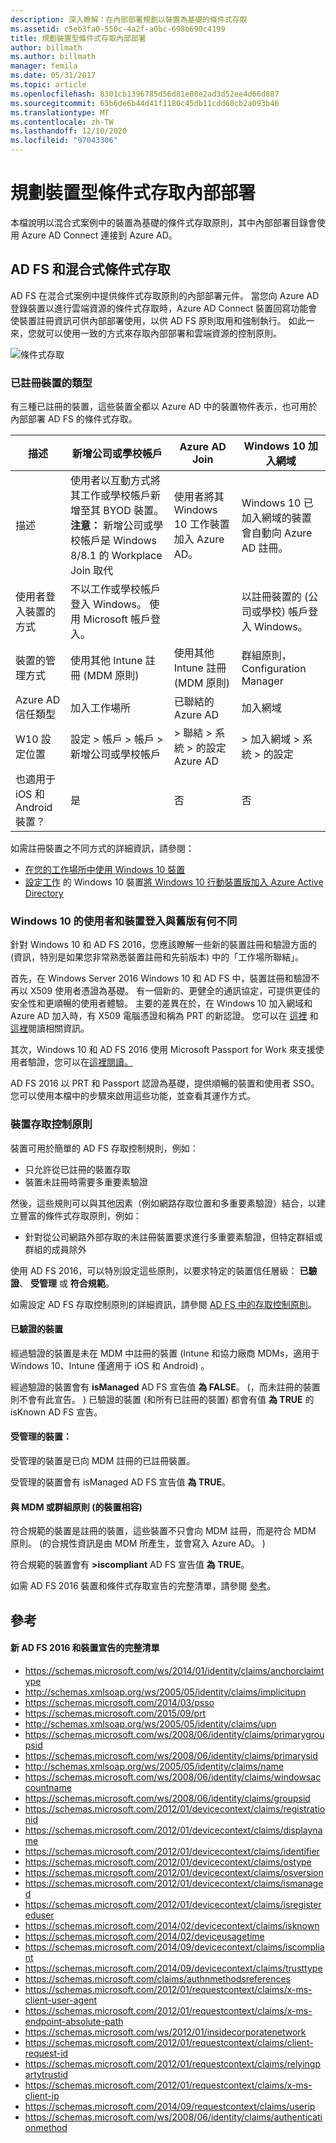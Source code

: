 ```yaml
---
description: 深入瞭解：在內部部署規劃以裝置為基礎的條件式存取
ms.assetid: c5eb3fa0-550c-4a2f-a0bc-698b690c4199
title: 規劃裝置型條件式存取內部部署
author: billmath
ms.author: billmath
manager: femila
ms.date: 05/31/2017
ms.topic: article
ms.openlocfilehash: 8301cb1396785d56d81e08e2ad3d52ee4d66d887
ms.sourcegitcommit: 65b6de6b44d41f1180c45db11cdd60cb2a093b46
ms.translationtype: MT
ms.contentlocale: zh-TW
ms.lasthandoff: 12/10/2020
ms.locfileid: "97043306"
---
```

# <a name="plan-device-based-conditional-access-on-premises"></a>規劃裝置型條件式存取內部部署


本檔說明以混合式案例中的裝置為基礎的條件式存取原則，其中內部部署目錄會使用 Azure AD Connect 連接到 Azure AD。

## <a name="ad-fs-and-hybrid-conditional-access"></a>AD FS 和混合式條件式存取

AD FS 在混合式案例中提供條件式存取原則的內部部署元件。  當您向 Azure AD 登錄裝置以進行雲端資源的條件式存取時，Azure AD Connect 裝置回寫功能會使裝置註冊資訊可供內部部署使用，以供 AD FS 原則取用和強制執行。  如此一來，您就可以使用一致的方式來存取內部部署和雲端資源的控制原則。

![條件式存取](media/Plan-Device-based-Conditional-Access-on-Premises/ADFS_ITPRO4.png)

### <a name="types-of-registered-devices"></a>已註冊裝置的類型
有三種已註冊的裝置，這些裝置全都以 Azure AD 中的裝置物件表示，也可用於內部部署 AD FS 的條件式存取。

| 描述 |新增公司或學校帳戶  |Azure AD Join  |Windows 10 加入網域 |
| --- | --- |--- | --- |
|描述    |  使用者以互動方式將其工作或學校帳戶新增至其 BYOD 裝置。  **注意：** 新增公司或學校帳戶是 Windows 8/8.1 的 Workplace Join 取代 | 使用者將其 Windows 10 工作裝置加入 Azure AD。|Windows 10 已加入網域的裝置會自動向 Azure AD 註冊。|
|使用者登入裝置的方式     |  不以工作或學校帳戶登入 Windows。  使用 Microsoft 帳戶登入。 |      | 以註冊裝置的 (公司或學校) 帳戶登入 Windows。 | 使用 AD 帳戶登入。|
|裝置的管理方式 | 使用其他 Intune 註冊 (MDM 原則)  | 使用其他 Intune 註冊 (MDM 原則)  | 群組原則，Configuration Manager |
|Azure AD 信任類型|加入工作場所|已聯結的 Azure AD|加入網域 |
|W10 設定位置 | 設定 > 帳戶 > 帳戶 > 新增公司或學校帳戶 | > 聯結 > 系統 > 的設定 Azure AD |   > 加入網域 > 系統 > 的設定 |
|也適用于 iOS 和 Android 裝置？ | 是 | 否 | 否 |

如需註冊裝置之不同方式的詳細資訊，請參閱：
* [在您的工作場所中使用 Windows 10 裝置](/azure/active-directory/devices/overview)
* [設定工作](https://jairocadena.com/2016/01/18/setting-up-windows-10-devices-for-work-domain-join-azure-ad-join-and-add-work-or-school-account/) 
 的 Windows 10 裝置[將 Windows 10 行動裝置版加入 Azure Active Directory](/windows/client-management/join-windows-10-mobile-to-azure-active-directory)

### <a name="how-windows-10-user-and-device-sign-on-is-different-from-previous-versions"></a>Windows 10 的使用者和裝置登入與舊版有何不同
針對 Windows 10 和 AD FS 2016，您應該瞭解一些新的裝置註冊和驗證方面的 (資訊，特別是如果您非常熟悉裝置註冊和先前版本) 中的「工作場所聯結」。

首先，在 Windows Server 2016 Windows 10 和 AD FS 中，裝置註冊和驗證不再以 X509 使用者憑證為基礎。  有一個新的、更健全的通訊協定，可提供更佳的安全性和更順暢的使用者體驗。  主要的差異在於，在 Windows 10 加入網域和 Azure AD 加入時，有 X509 電腦憑證和稱為 PRT 的新認證。  您可以在 [這裡](https://jairocadena.com/2016/01/18/how-domain-join-is-different-in-windows-10-with-azure-ad/) 和 [這裡](https://jairocadena.com/2016/02/01/azure-ad-join-what-happens-behind-the-scenes/)閱讀相關資訊。

其次，Windows 10 和 AD FS 2016 使用 Microsoft Passport for Work 來支援使用者驗證，您可以在[這裡](https://jairocadena.com/2016/03/09/azure-ad-and-microsoft-passport-for-work-in-windows-10/)[閱讀。](/windows/security/identity-protection/hello-for-business/hello-identity-verification)

AD FS 2016 以 PRT 和 Passport 認證為基礎，提供順暢的裝置和使用者 SSO。  您可以使用本檔中的步驟來啟用這些功能，並查看其運作方式。

### <a name="device-access-control-policies"></a>裝置存取控制原則
裝置可用於簡單的 AD FS 存取控制規則，例如：

- 只允許從已註冊的裝置存取
- 裝置未註冊時需要多重要素驗證

然後，這些規則可以與其他因素（例如網路存取位置和多重要素驗證）結合，以建立豐富的條件式存取原則，例如：


- 針對從公司網路外部存取的未註冊裝置要求進行多重要素驗證，但特定群組或群組的成員除外

使用 AD FS 2016，可以特別設定這些原則，以要求特定的裝置信任層級： **已驗證**、 **受管理** 或 **符合規範**。

如需設定 AD FS 存取控制原則的詳細資訊，請參閱 [AD FS 中的存取控制原則](../../ad-fs/operations/Access-Control-Policies-in-AD-FS.md)。

#### <a name="authenticated-devices"></a>已驗證的裝置
經過驗證的裝置是未在 MDM 中註冊的裝置 (Intune 和協力廠商 MDMs，適用于 Windows 10、Intune 僅適用于 iOS 和 Android) 。

經過驗證的裝置會有 **isManaged** AD FS 宣告值 **為 FALSE**。  (，而未註冊的裝置則不會有此宣告。 ) 已驗證的裝置 (和所有已註冊的裝置) 都會有值 **為 TRUE** 的 isKnown AD FS 宣告。

#### <a name="managed-devices"></a>受管理的裝置：

受管理的裝置是已向 MDM 註冊的已註冊裝置。

受管理的裝置會有 isManaged AD FS 宣告值 **為 TRUE**。

#### <a name="devices-compliant-with-mdm-or-group-policies"></a>與 MDM 或群組原則 (的裝置相容) 
符合規範的裝置是註冊的裝置，這些裝置不只會向 MDM 註冊，而是符合 MDM 原則。  (的合規性資訊是由 MDM 所產生，並會寫入 Azure AD。 ) 

符合規範的裝置會有 **>iscompliant** AD FS 宣告值 **為 TRUE**。

如需 AD FS 2016 裝置和條件式存取宣告的完整清單，請參閱 [參考](#reference)。


## <a name="reference"></a>參考
#### <a name="complete-list-of-new-ad-fs-2016-and-device-claims"></a>新 AD FS 2016 和裝置宣告的完整清單

* https://schemas.microsoft.com/ws/2014/01/identity/claims/anchorclaimtype
* http://schemas.xmlsoap.org/ws/2005/05/identity/claims/implicitupn
* https://schemas.microsoft.com/2014/03/psso
* https://schemas.microsoft.com/2015/09/prt
* http://schemas.xmlsoap.org/ws/2005/05/identity/claims/upn
* https://schemas.microsoft.com/ws/2008/06/identity/claims/primarygroupsid
* https://schemas.microsoft.com/ws/2008/06/identity/claims/primarysid
* http://schemas.xmlsoap.org/ws/2005/05/identity/claims/name
* https://schemas.microsoft.com/ws/2008/06/identity/claims/windowsaccountname
* https://schemas.microsoft.com/ws/2008/06/identity/claims/groupsid
* https://schemas.microsoft.com/2012/01/devicecontext/claims/registrationid
* https://schemas.microsoft.com/2012/01/devicecontext/claims/displayname
* https://schemas.microsoft.com/2012/01/devicecontext/claims/identifier
* https://schemas.microsoft.com/2012/01/devicecontext/claims/ostype
* https://schemas.microsoft.com/2012/01/devicecontext/claims/osversion
* https://schemas.microsoft.com/2012/01/devicecontext/claims/ismanaged
* https://schemas.microsoft.com/2012/01/devicecontext/claims/isregistereduser
* https://schemas.microsoft.com/2014/02/devicecontext/claims/isknown
* https://schemas.microsoft.com/2014/02/deviceusagetime
* https://schemas.microsoft.com/2014/09/devicecontext/claims/iscompliant
* https://schemas.microsoft.com/2014/09/devicecontext/claims/trusttype
* https://schemas.microsoft.com/claims/authnmethodsreferences
* https://schemas.microsoft.com/2012/01/requestcontext/claims/x-ms-client-user-agent
* https://schemas.microsoft.com/2012/01/requestcontext/claims/x-ms-endpoint-absolute-path
* https://schemas.microsoft.com/ws/2012/01/insidecorporatenetwork
* https://schemas.microsoft.com/2012/01/requestcontext/claims/client-request-id
* https://schemas.microsoft.com/2012/01/requestcontext/claims/relyingpartytrustid
* https://schemas.microsoft.com/2012/01/requestcontext/claims/x-ms-client-ip
* https://schemas.microsoft.com/2014/09/requestcontext/claims/userip
* https://schemas.microsoft.com/ws/2008/06/identity/claims/authenticationmethod
